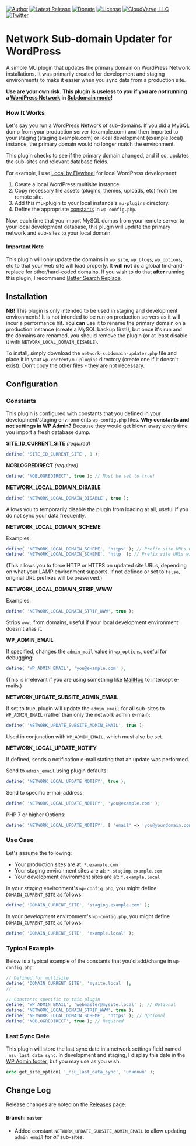 [![Author](https://img.shields.io/badge/author-Daniel%20M.%20Hendricks-lightgrey.svg?colorB=9900cc )](https://www.danhendricks.com)
[![Latest Release](https://img.shields.io/github/release/dmhendricks/wordpress-network-subdomain-updater-plugin.svg)](https://github.com/dmhendricks/wordpress-network-subdomain-updater-plugin/releases)
[![Donate](https://img.shields.io/badge/Donate-PayPal-green.svg)](https://paypal.me/danielhendricks)
[![License](https://img.shields.io/badge/license-GPLv2-yellow.svg)](https://raw.githubusercontent.com/dmhendricks/wordpress-network-subdomain-updater-plugin/master/LICENSE)
[![CloudVerve, LLC](https://img.shields.io/badge/style-FlyWheel-green.svg?style=flat&label=get%20hosted&colorB=AE2A21)](https://getflywheel.com/why-flywheel/?utm_source=github.com&utm_medium=campaign&utm_content=button&utm_campaign=wordpress-network-subdomain-updater-plugin)
[![Twitter](https://img.shields.io/twitter/url/https/github.com/dmhendricks/wordpress-network-subdomain-updater-plugin.svg?style=social)](https://twitter.com/danielhendricks)

# Network Sub-domain Updater for WordPress

A simple MU plugin that updates the primary domain on WordPress Network installations. It was primarily created for development and staging environments to make it easier when you sync data from a production site.

**Use are your own risk. This plugin is useless to you if you are *not* running a [WordPress Network](https://codex.wordpress.org/Create_A_Network) in [Subdomain mode](https://codex.wordpress.org/Create_A_Network#Installing_a_Network)!**

### How It Works

Let's say you run a WordPress Network of sub-domains. If you did a MySQL dump from your production server (example.com) and then imported to your staging (staging.example.com) or local development (example.local) instance, the primary domain would no longer match the environment.

This plugin checks to see if the primary domain changed, and if so, updates the sub-sites and relevant database fields.

For example, I use [Local by Flywheel](https://local.getflywheel.com/) for local WordPress development:

1. Create a local WordPress multisite instance.
2. Copy necessary file assets (plugins, themes, uploads, etc) from the remote site.
3. Add this mu-plugin to your local instance's `mu-plugins` directory.
4. Define the appropriate [constants](https://github.com/dmhendricks/wordpress-network-subdomain-updater-plugin#configuration) in `wp-config.php`.

Now, each time that you import MySQL dumps from your remote server to your local development database, this plugin will update the primary network and sub-sites to your local domain.

#### Important Note

This plugin will only update the domains in `wp_site`, `wp_blogs`, `wp_options`, etc to that your web site will load properly. It **will not** do a global find-and-replace for other/hard-coded domains. If you wish to do that **after** running this plugin, I recommend [Better Search Replace](https://wordpress.org/plugins/better-search-replace/).

## Installation

**NB!** This plugin is only intended to be used in staging and development environments! It is not intended to be run on production servers as it will incur a performance hit. You **can** use it to rename the primary domain on a production instance (create a MySQL backup first!), but once it's run and the domains are renamed, you should remove the plugin (or at least disable it with `NETWORK_LOCAL_DOMAIN_DISABLE`).

To install, simply download the `network-subdomain-updater.php` file and place it in your `wp-content/mu-plugins` directory (create one if it doesn't exist). Don't copy the other files - they are not necessary.

## Configuration

### Constants

This plugin is configured with constants that you defined in your development/staging environments `wp-config.php` files. **Why constants and not settings in WP Admin?** Because they would get blown away every time you import a fresh database dump.

**SITE_ID_CURRENT_SITE** *(required)*

```php
define( 'SITE_ID_CURRENT_SITE', 1 );
```

**NOBLOGREDIRECT** *(required)*

```php
define( 'NOBLOGREDIRECT', true ); // Must be set to true!
```

**NETWORK_LOCAL_DOMAIN_DISABLE**

```php
define( 'NETWORK_LOCAL_DOMAIN_DISABLE', true );
```

Allows you to temporarily disable the plugin from loading at all, useful if you do not sync your data frequently.

**NETWORK_LOCAL_DOMAIN_SCHEME**

Examples:
```php
define( 'NETWORK_LOCAL_DOMAIN_SCHEME', 'https' ); // Prefix site URLs with: https
define( 'NETWORK_LOCAL_DOMAIN_SCHEME', 'http' ); // Prefix site URLs with: http
```

(This allows you to force HTTP or HTTPS on updated site URLs, depending on what your LAMP environment supports. If not defined or set to `false`, original URL prefixes will be preserved.)

**NETWORK_LOCAL_DOMAIN_STRIP_WWW**

Examples:
```php
define( 'NETWORK_LOCAL_DOMAIN_STRIP_WWW', true );
```

Strips `www.` from domains, useful if your local development environment doesn't alias it.

**WP_ADMIN_EMAIL**

If specified, changes the `admin_mail` value in `wp_options`, useful for debugging:
```php
define( 'WP_ADMIN_EMAIL', 'you@example.com' );
```

(This is irrelevant if you are using something like [MailHog](https://github.com/mailhog/MailHog) to intercept e-mails.)

**NETWORK_UPDATE_SUBSITE_ADMIN_EMAIL**

If set to true, plugin will update the `admin_email` for all sub-sites to `WP_ADMIN_EMAIL` (rather than only the network admin e-mail):
```php
define( 'NETWORK_UPDATE_SUBSITE_ADMIN_EMAIL', true );
```

Used in conjunction with `WP_ADMIN_EMAIL`, which must also be set.

**NETWORK_LOCAL_UPDATE_NOTIFY**

If defined, sends a notification e-mail stating that an update was performed.

Send to `admin_email` using plugin defaults:
```php
define( 'NETWORK_LOCAL_UPDATE_NOTIFY', true );
```

Send to specific e-mail address:
```php
define( 'NETWORK_LOCAL_UPDATE_NOTIFY', 'you@example.com' );
```

PHP 7 or higher Options:
```php
define( 'NETWORK_LOCAL_UPDATE_NOTIFY', [ 'email' => 'you@yourdomain.com', 'subject' => 'Site sync!', 'message' => 'This space intentionally left blank.' ] );
```

### Use Case

Let's assume the following:

- Your production sites are at: `*.example.com`
- Your staging environment sites are at: `*.staging.example.com`
- Your development environment sites are at: `*.example.local`

In your *staging* environment's `wp-config.php`, you might define `DOMAIN_CURRENT_SITE` as follows:
```php
define( 'DOMAIN_CURRENT_SITE', 'staging.example.com' );
```

In your *development* environment's `wp-config.php`, you might define `DOMAIN_CURRENT_SITE` as follows:
```php
define( 'DOMAIN_CURRENT_SITE', 'example.local' );
```

### Typical Example

Below is a typical example of the constants that you'd add/change in `wp-config.php`:

```php
// Defined for multisite
define( 'DOMAIN_CURRENT_SITE', 'mysite.local' );
// ...

// Constants specific to this plugin
define( 'WP_ADMIN_EMAIL', 'webmaster@mysite.local' ); // Optional
define( 'NETWORK_LOCAL_DOMAIN_STRIP_WWW', true );
define( 'NETWORK_LOCAL_DOMAIN_SCHEME', 'https' ); // Optional
define( 'NOBLOGREDIRECT', true ); // Required
```

### Last Sync Date

This plugin will store the last sync date in a network settings field named `_nsu_last_data_sync`. In development and staging, I display this date in the [WP Admin footer](https://web-design-weekly.com/snippets/modify-footer-text-in-wordpress-admin-area/), but you may use as you wish.

```php
echo get_site_option( '_nsu_last_data_sync', 'unknown' );
```

## Change Log

Release changes are noted on the [Releases](https://github.com/dmhendricks/wordpress-network-subdomain-updater-plugin/releases) page.

#### Branch: `master`

* Added constant `NETWORK_UPDATE_SUBSITE_ADMIN_EMAIL` to allow updating `admin_email` for *all* sub-sites.
